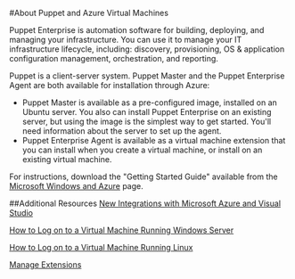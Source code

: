 <properties title="About Puppet and Azure Virtual Machines" pageTitle="About Puppet and Azure Virtual Machines" description="Describes installing and configuring Puppet on a VM in Azure" metaKeywords="" services="virtual machines" solutions="" documentationCenter="" authors="kathydav" videoId="" scriptId="" />

#About Puppet and Azure Virtual Machines

<p>Puppet Enterprise is automation software for building, deploying, and managing your infrastructure. You can use it to manage your IT infrastructure lifecycle, including: discovery, provisioning, OS & application configuration management, orchestration, and reporting.   

Puppet is a client-server system. Puppet Master and the Puppet Enterprise Agent are both available for installation through Azure:

- Puppet Master is available as a pre-configured image, installed on an Ubuntu server. You also can install Puppet Enterprise on an existing server, but using the image is the simplest way to get started. You'll need information about the server to set up the agent. 
- Puppet Enterprise Agent is available as a virtual machine extension that you can install when you create a virtual machine, or install on an existing virtual machine.

For instructions, download the "Getting Started Guide" available from the [Microsoft Windows and Azure](http://puppetlabs.com/solutions/microsoft) page.  


##Additional Resources
[New Integrations with Microsoft Azure and Visual Studio]

[How to Log on to a Virtual Machine Running Windows Server]

[How to Log on to a Virtual Machine Running Linux]

[Manage Extensions]

<!--Link references-->
[New Integrations with Microsoft Azure and Visual Studio]: http://puppetlabs.com/blog/new-integrations-windows-azure-and-visual-studio
[How to Log on to a Virtual Machine Running Windows Server]: ../virtual-machines-log-on-windows-server/
[How to Log on to a Virtual Machine Running Linux]: ../virtual-machines-linux-how-to-log-on
[Manage Extensions]: http://go.microsoft.com/fwlink/p/?linkid=390493&clcid=0x409


